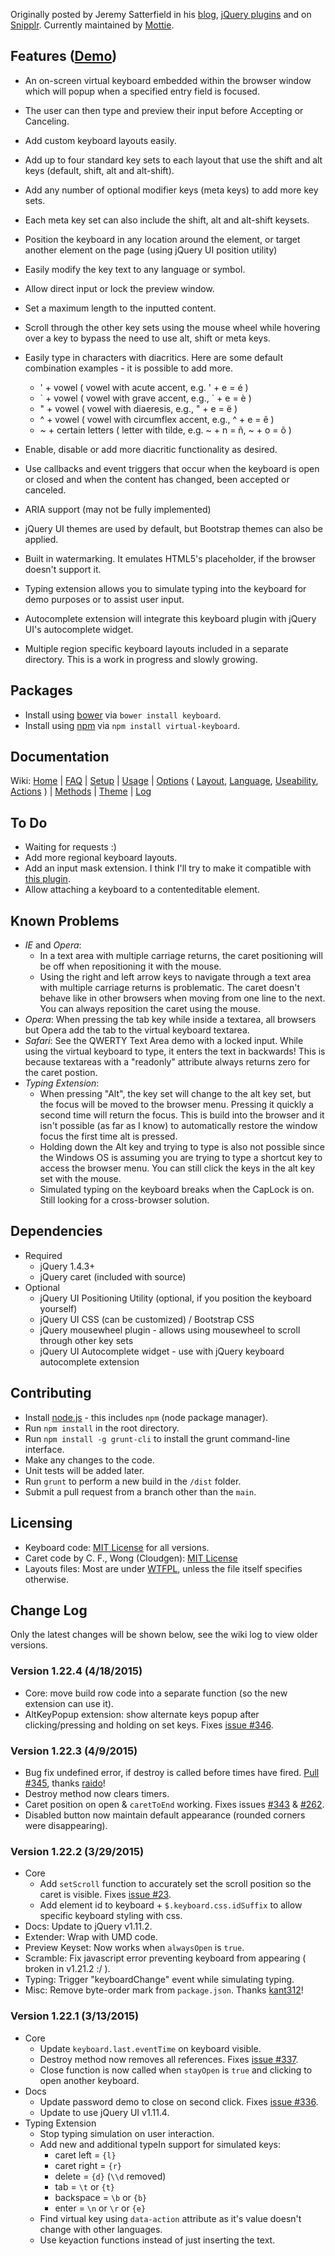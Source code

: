 Originally posted by Jeremy Satterfield in his [blog](http://jsatt.blogspot.com/2010/01/on-screen-keyboard-widget-using-jquery.html), [jQuery plugins](http://plugins.jquery.com/project/virtual_keyboard) and on [Snipplr](http://snipplr.com/view/21577/virtual-keyboard-widget/). Currently maintained by [Mottie](https://github.com/Mottie/Keyboard).

## Features ([Demo](http://mottie.github.com/Keyboard/))

* An on-screen virtual keyboard embedded within the browser window which will popup when a specified entry field is focused.
* The user can then type and preview their input before Accepting or Canceling.
* Add custom keyboard layouts easily.
* Add up to four standard key sets to each layout that use the shift and alt keys (default, shift, alt and alt-shift).
* Add any number of optional modifier keys (meta keys) to add more key sets.
* Each meta key set can also include the shift, alt and alt-shift keysets.
* Position the keyboard in any location around the element, or target another element on the page (using jQuery UI position utility)
* Easily modify the key text to any language or symbol.
* Allow direct input or lock the preview window.
* Set a maximum length to the inputted content.
* Scroll through the other key sets using the mouse wheel while hovering over a key to bypass the need to use alt, shift or meta keys.
* Easily type in characters with diacritics. Here are some default combination examples - it is possible to add more.

    * ' + vowel ( vowel with acute accent, e.g. ' + e = é )
    * \` + vowel ( vowel with grave accent, e.g., \` + e = è )
    * " + vowel ( vowel with diaeresis, e.g., " + e = ë )
    * ^ + vowel ( vowel with circumflex accent, e.g., ^ + e = ê )
    * ~ + certain letters ( letter with tilde, e.g. ~ + n = ñ, ~ + o = õ )

* Enable, disable or add more diacritic functionality as desired.
* Use callbacks and event triggers that occur when the keyboard is open or closed and when the content has changed, been accepted or canceled.
* ARIA support (may not be fully implemented)
* jQuery UI themes are used by default, but Bootstrap themes can also be applied.
* Built in watermarking. It emulates HTML5's placeholder, if the browser doesn't support it.
* Typing extension allows you to simulate typing into the keyboard for demo purposes or to assist user input.
* Autocomplete extension will integrate this keyboard plugin with jQuery UI's autocomplete widget.
* Multiple region specific keyboard layouts included in a separate directory. This is a work in progress and slowly growing.

## Packages

* Install using [bower](https://github.com/bower/bower) via `bower install keyboard`.
* Install using [npm](https://www.npmjs.com/) via `npm install virtual-keyboard`.

## Documentation

Wiki: [Home](https://github.com/Mottie/Keyboard/wiki/Home) | [FAQ](https://github.com/Mottie/Keyboard/wiki/FAQ) | [Setup](https://github.com/Mottie/Keyboard/wiki/Setup) | [Usage](https://github.com/Mottie/Keyboard/wiki/Usage) | [Options](https://github.com/Mottie/Keyboard/wiki/Options) ( [Layout](https://github.com/Mottie/Keyboard/wiki/Layout), [Language](https://github.com/Mottie/Keyboard/wiki/Language), [Useability](https://github.com/Mottie/Keyboard/wiki/Useability), [Actions](https://github.com/Mottie/Keyboard/wiki/Actions) ) | [Methods](https://github.com/Mottie/Keyboard/wiki/Methods) | [Theme](https://github.com/Mottie/Keyboard/wiki/Theme) | [Log](https://github.com/Mottie/Keyboard/wiki/Log)

## To Do

* Waiting for requests :)
* Add more regional keyboard layouts.
* Add an input mask extension. I think I'll try to make it compatible with [this plugin](https://github.com/RobinHerbots/jquery.inputmask).
* Allow attaching a keyboard to a contenteditable element.

## Known Problems

* *IE* and *Opera*:
    * In a text area with multiple carriage returns, the caret positioning will be off when repositioning it with the mouse.
    * Using the right and left arrow keys to navigate through a text area with multiple carriage returns is problematic. The caret doesn't behave like in other browsers when moving from one line to the next. You can always reposition the caret using the mouse.
* *Opera*: When pressing the tab key while inside a textarea, all browsers but Opera add the tab to the virtual keyboard textarea.
* *Safari*: See the QWERTY Text Area demo with a locked input. While using the virtual keyboard to type, it enters the text in backwards! This is because textareas with a "readonly" attribute always returns zero for the caret postion.
* *Typing Extension*:
    * When pressing "Alt", the key set will change to the alt key set, but the focus will be moved to the browser menu. Pressing it quickly a second time will return the focus. This is build into the browser and it isn't possible (as far as I know) to automatically restore the window focus the first time alt is pressed.
    * Holding down the Alt key and trying to type is also not possible since the Windows OS is assuming you are trying to type a shortcut key to access the browser menu. You can still click the keys in the alt key set with the mouse.
    * Simulated typing on the keyboard breaks when the CapLock is on. Still looking for a cross-browser solution.

## Dependencies
* Required
    * jQuery 1.4.3+
    * jQuery caret (included with source)
* Optional
    * jQuery UI Positioning Utility (optional, if you position the keyboard yourself)
    * jQuery UI CSS (can be customized) / Bootstrap CSS
    * jQuery mousewheel plugin - allows using mousewheel to scroll through other key sets
    * jQuery UI Autocomplete widget - use with jQuery keyboard autocomplete extension

## Contributing

* Install [node.js](http://nodejs.org/) - this includes `npm` (node package manager).
* Run `npm install` in the root directory.
* Run `npm install -g grunt-cli` to install the grunt command-line interface.
* Make any changes to the code.
* Unit tests will be added later.
* Run `grunt` to perform a new build in the `/dist` folder.
* Submit a pull request from a branch other than the `main`.

## Licensing

* Keyboard code: [MIT License](http://www.opensource.org/licenses/mit-license.php) for all versions.
* Caret code by C. F., Wong (Cloudgen): [MIT License](http://www.opensource.org/licenses/mit-license.php)
* Layouts files: Most are under [WTFPL](http://sam.zoy.org/wtfpl/), unless the file itself specifies otherwise.

## Change Log

Only the latest changes will be shown below, see the wiki log to view older versions.

### Version 1.22.4 (4/18/2015)

* Core: move build row code into a separate function (so the new extension can use it).
* AltKeyPopup extension: show alternate keys popup after clicking/pressing and holding on set keys. Fixes [issue #346](https://github.com/Mottie/Keyboard/issues/346).

### Version 1.22.3 (4/9/2015)

* Bug fix undefined error, if destroy is called before times have fired. [Pull #345](https://github.com/Mottie/Keyboard/pull/345), thanks [raido](https://github.com/raido)!
* Destroy method now clears timers.
* Caret position on open & `caretToEnd` working. Fixes issues [#343](https://github.com/Mottie/Keyboard/issues/343) & [#262](https://github.com/Mottie/Keyboard/issues/262).
* Disabled button now maintain default appearance (rounded corners were disappearing).

### Version 1.22.2 (3/29/2015)

* Core
  * Add `setScroll` function to accurately set the scroll position so the caret is visible. Fixes [issue #23](https://github.com/Mottie/Keyboard/issues/23).
  * Add element id to keyboard + `$.keyboard.css.idSuffix` to allow specific keyboard styling with css.
* Docs: Update to jQuery v1.11.2.
* Extender: Wrap with UMD code.
* Preview Keyset: Now works when `alwaysOpen` is `true`.
* Scramble: Fix javascript error preventing keyboard from appearing ( broken in v1.21.2 :/ ).
* Typing: Trigger "keyboardChange" event while simulating typing.
* Misc: Remove byte-order mark from `package.json`. Thanks [kant312](https://github.com/kant312)!

### Version 1.22.1 (3/13/2015)

* Core
  * Update `keyboard.last.eventTime` on keyboard visible.
  * Destroy method now removes all references. Fixes [issue #337](https://github.com/Mottie/Keyboard/issues/337).
  * Close function is now called when `stayOpen` is `true` and clicking to open another keyboard.
* Docs
  * Update password demo to close on second click. Fixes [issue #336](https://github.com/Mottie/Keyboard/issues/336).
  * Update to use jQuery UI v1.11.4.
* Typing Extension
  * Stop typing simulation on user interaction.
  * Add new and additional typeIn support for simulated keys:
      * caret left = `{l}`
      * caret right = `{r}`
      * delete = `{d}` (`\\d` removed)
      * tab = `\t` or `{t}`
      * backspace = `\b` or `{b}`
      * enter = `\n` or `\r` or `{e}`
  * Find virtual key using `data-action` attribute as it's value doesn't change with other languages.
  * Use keyaction functions instead of just inserting the text.
